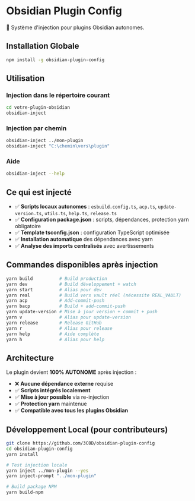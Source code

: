 # Obsidian Plugin Config

🎯 Système d'injection pour plugins Obsidian autonomes.

## Installation Globale

```bash
npm install -g obsidian-plugin-config
```

## Utilisation

### Injection dans le répertoire courant

```bash
cd votre-plugin-obsidian
obsidian-inject
```

### Injection par chemin

```bash
obsidian-inject ../mon-plugin
obsidian-inject "C:\chemin\vers\plugin"
```

### Aide

```bash
obsidian-inject --help
```

## Ce qui est injecté

- ✅ **Scripts locaux autonomes** : `esbuild.config.ts`, `acp.ts`, `update-version.ts`, `utils.ts`, `help.ts`, `release.ts`
- ✅ **Configuration package.json** : scripts, dépendances, protection yarn obligatoire
- ✅ **Template tsconfig.json** : configuration TypeScript optimisée
- ✅ **Installation automatique** des dépendances avec yarn
- ✅ **Analyse des imports centralisés** avec avertissements

## Commandes disponibles après injection

```bash
yarn build          # Build production
yarn dev            # Build développement + watch
yarn start          # Alias pour dev
yarn real           # Build vers vault réel (nécessite REAL_VAULT)
yarn acp            # Add-commit-push
yarn bacp           # Build + add-commit-push
yarn update-version # Mise à jour version + commit + push
yarn v              # Alias pour update-version
yarn release        # Release GitHub
yarn r              # Alias pour release
yarn help           # Aide complète
yarn h              # Alias pour help
```

## Architecture

Le plugin devient **100% AUTONOME** après injection :

- ❌ **Aucune dépendance externe** requise
- ✅ **Scripts intégrés localement**
- ✅ **Mise à jour possible** via re-injection
- ✅ **Protection yarn** maintenue
- ✅ **Compatible avec tous les plugins Obsidian**

## Développement Local (pour contributeurs)

```bash
git clone https://github.com/3C0D/obsidian-plugin-config
cd obsidian-plugin-config
yarn install

# Test injection locale
yarn inject ../mon-plugin --yes
yarn inject-prompt "../mon-plugin"

# Build package NPM
yarn build-npm
```
